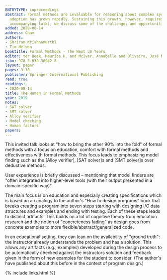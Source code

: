 ```yaml
---
ENTRYTYPE: inproceedings
abstract: Formal methods are invaluable for reasoning about complex systems. As these techniques and tools have improved in expressiveness and scale, their
  adoption has grown rapidly. Sustaining this growth, however, requires attention to not only the technical but also the human side. In this paper (and
  accompanying talk), we discuss some of the challenges and opportunities for human factors in formal methods.
added: 2020-08-14
address: Cham
authors:
- Shriram Krishnamurthi
- Tim Nelson
booktitle: Formal Methods - The Next 30 Years
editor: ter Beek, Maurice H. and McIver, Annabelle and Oliveira, José N.
isbn: 978-3-030-30942-8
layout: paper
pages: 3-10
publisher: Springer International Publishing
read: true
readings:
- 2020-08-14
title: The Human in Formal Methods
year: 2019
notes:
- SAT solver
- SMT solver
- Alloy verifier
- Model checking
- Human factors
papers:
---
```


This invited talk looks at "how to bring the other 90%
into the fold" of formal methods with a focus on
education, comfort with formal methods and effectiveness with formal methods.
This focus leads to emphasizing model finding such as the [Alloy verifier], [SAT
solver]s and [SMT solver]s over deductive methods.

User experience is briefly discussed – mentioning that model finders are "often
integrated into higher-level tools (with their output presented in
a domain-specific way)".

The main focus is on education and especially creating specifications which is
based on an analogy to the author's "How to design programs" book that breaks
creating a program into seven steps starting with designing I/O data structures and
examples and ending with testing.
Each of these steps leads to distinct artifacts.
This builds on a lot of cognitive theory from education research and the notion
of "concreteness fading" as design goes from concrete examples to more
flexible/abstract/generalized code.

In an educational setting, they can lean on the availability of "ground truth":
the instructor already understands the problem and has a solution.  This allows
any artifacts (e.g., examples) developed during the design process to be
automatically checked against the instructors solution and feedback given in
the form of new examples for the student to consider.  (The author's have
published about this before in the context of program design.)

{% include links.html %}

